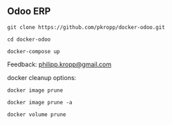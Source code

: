 ## Odoo ERP

``git clone https://github.com/pkropp/docker-odoo.git``

``cd docker-odoo``

``docker-compose up``

Feedback: philipp.kropp@gmail.com

docker cleanup options:

``docker image prune``

``docker image prune -a``

``docker volume prune``